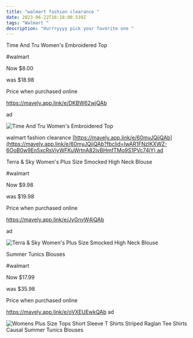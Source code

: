 ```yaml
---
title: "walmart fashion clearance "
date: 2023-06-22T16:18:00.539Z
tags: "Walmart "
description: "Hurrryyyy pick your favorite one "
---
```



Time And Tru Women's Embroidered Top

\#walmart

Now $8.00

was $18.98

Price when purchased online

https://mavely.app.link/e/DKBW62wjQAb

ad

![Time And Tru Women's Embroidered Top](https://i5.walmartimages.com/asr/30f2a785-af58-449a-87ca-1075d4db3596.161be9c7fe7a1d5c71253e56d92ecbfe.jpeg?odnHeight=2000&odnWidth=2000&odnBg=FFFFFF)

<!--StartFragment-->

walmart fashion clearance  [https://mavely.app.link/e/60myJQiiQAb](https://mavely.app.link/e/60myJQiiQAb?fbclid=IwAR1FNzlKXWZ-6OoB0w9En5xcRsViyWFKuWrtnA82jvBHmfTMo9S1PVc74jY) ad



Terra & Sky Women's Plus Size Smocked High Neck Blouse

\#walmart

Now $9.98

was $19.98

Price when purchased online

https://mavely.app.link/e/JyGnvW4jQAb

ad

![Terra & Sky Women's Plus Size Smocked High Neck Blouse](https://i5.walmartimages.com/asr/0e6ebbcc-4fea-4327-a153-463e4ccdf474.193c95970233fc4cb44e9b3c70ddf81d.jpeg?odnHeight=612&odnWidth=612&odnBg=FFFFFF)

Summer Tunics Blouses

\#walmart

Now $17.99

was $35.98

Price when purchased online

https://mavely.app.link/e/oVXEUEwkQAb ad

![Womens Plus Size Tops Short Sleeve T Shirts Striped Raglan Tee Shirts Causal Summer Tunics Blouses](https://i5.walmartimages.com/asr/413bcf6c-b1e7-49f2-a9f4-9b15555fbebb.aff81102840a466e960e36deaa1de05e.jpeg?odnHeight=2000&odnWidth=2000&odnBg=FFFFFF)

<!--EndFragment-->